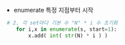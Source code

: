 - enumerate 특정 지점부터 시작

```python
 # 2. 각 set마다 기본 수 "N" * i 수 초기화
    for i,x in enumerate(s, start=1):
        x.add( int( str(N) * i ) )
```


